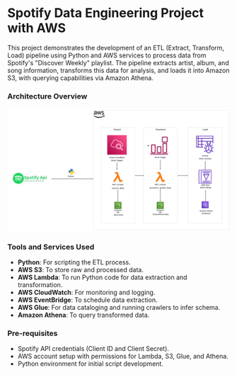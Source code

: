 # Spotify Data Engineering Project with AWS

This project demonstrates the development of an ETL (Extract, Transform, Load) pipeline using Python and AWS services to process data from Spotify's "Discover Weekly" playlist. The pipeline extracts artist, album, and song information, transforms this data for analysis, and loads it into Amazon S3, with querying capabilities via Amazon Athena.

### Architecture Overview

![Architecture Diagram](spotify_to_aws_etl/Spotify-AWS-ETL.png)

### Tools and Services Used

- **Python**: For scripting the ETL process.
- **AWS S3**: To store raw and processed data.
- **AWS Lambda**: To run Python code for data extraction and transformation.
- **AWS CloudWatch**: For monitoring and logging.
- **AWS EventBridge**: To schedule data extraction.
- **AWS Glue**: For data cataloging and running crawlers to infer schema.
- **Amazon Athena**: To query transformed data.

  
### Pre-requisites

- Spotify API credentials (Client ID and Client Secret).
- AWS account setup with permissions for Lambda, S3, Glue, and Athena.
- Python environment for initial script development.
